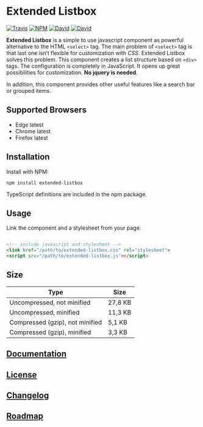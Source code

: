 # Extended Listbox

[![Travis](https://img.shields.io/travis/ckotzbauer/extended-listbox.svg?branch=master)](https://travis-ci.org/ckotzbauer/extended-listbox?branch=master)
[![NPM](https://img.shields.io/npm/v/extended-listbox.svg)](https://www.npmjs.com/package/extended-listbox)
[![David](https://img.shields.io/david/ckotzbauer/extended-listbox.svg)](https://david-dm.org/ckotzbauer/extended-listbox)
[![David](https://img.shields.io/david/dev/ckotzbauer/extended-listbox.svg)](https://david-dm.org/ckotzbauer/extended-listbox)


**Extended Listbox** is a simple to use javascript component as powerful
alternative to the HTML `<select>` tag. The main problem of
`<select>` tag is that last one isn’t flexible for customization with
*CSS*. Extended Listbox solves this problem. This component creates a list
structure based on `<div>` tags. The configuration is completely in
JavaScript. It opens up great possibilities for customization. **No jquery is needed**.

In addition, this component provides other useful features like a search
bar or grouped items.


## Supported Browsers

- Edge latest
- Chrome latest
- Firefox latest


## Installation

Install with NPM:
```
npm install extended-listbox
```
TypeScript definitions are included in the npm package.


## Usage

Link the component and a stylesheet from your page.

```html

<!-- include javascript and stylesheet -->
<link href="/path/to/extended-listbox.css" rel="stylesheet">
<script src="/path/to/extended-listbox.js"></script>
```

## Size

| Type                             | Size     |
|----------------------------------|----------|
| Uncompressed, not minified       | 27,8 KB  |
| Uncompressed, minified           | 11,3 KB  |
| Compressed (gzip), not minified  | 5,1 KB   |
| Compressed (gzip), minified      | 3,3 KB   |


[Documentation](http://ckotzbauer.github.io/extended-listbox/documentation/latest/)
--------------
[License](https://github.com/ckotzbauer/extended-listbox/blob/master/LICENSE)
--------
[Changelog](https://github.com/ckotzbauer/extended-listbox/blob/master/doc/CHANGELOG.md)
----------
[Roadmap](https://github.com/ckotzbauer/extended-listbox/blob/master/doc/ROADMAP.md)
--------

